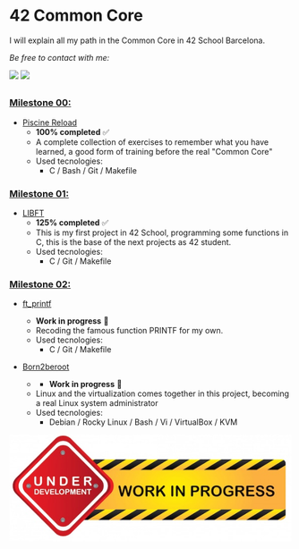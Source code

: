 # 42 Common Core

I will explain all my path in the Common Core in 42 School Barcelona.

*Be free to contact with me:*
<div align="left">
  <a href = "mailto:gbarulls@gmail.com"><img src="https://img.shields.io/badge/Gmail-D14836?style=for-the-badge&logo=gmail&logoColor=white"></a>
  <a href="https://www.linkedin.com/in/guillem-barulls-casades%C3%BAs-9906001a/" target="_blank"><img src="https://img.shields.io/badge/-LinkedIn-%230077B5?style=for-the-badge&logo=linkedin&logoColor=white" target="_blank"></a> 
</div>

##

### [**Milestone 00:**](https://github.com/zikocult/Cursus42/tree/main/00_piscine_reload)

- [Piscine Reload](https://github.com/zikocult/Cursus42/tree/main/00_piscine_reload/reload) 
	- **100% completed** ✅
	- A complete collection of exercises to remember what you have learned, a good form of training before the real "Common Core"
	- Used tecnologies:
		- C / Bash / Git / Makefile

### [**Milestone 01:**](https://github.com/zikocult/Cursus42/tree/main/01_ring)

- [LIBFT](https://github.com/zikocult/Cursus42/tree/main/01_ring/libft)  
	- **125% completed** ✅
	- This is my first project in 42 School, programming some functions in C, this is the base of the next projects as 42 student.
	- Used tecnologies:
	  	- C / Git / Makefile

### [**Milestone 02:**](https://github.com/zikocult/Cursus42/tree/main/02_ring)

- [ft_printf](https://github.com/zikocult/Cursus42/tree/main/02_ring/printf)
	- **Work in progress** 🚨
	- Recoding the famous function PRINTF for my own.
	- Used tecnologies:
	  	- C / Git / Makefile

- [Born2beroot](https://github.com/zikocult/Cursus42/tree/main/02_ring/born2beroot)
	- - **Work in progress** 🚨
	- Linux and the virtualization comes together in this project, becoming a real Linux system administrator
	- Used tecnologies:
		- Debian / Rocky Linux / Bash / Vi / VirtualBox / KVM 
 <p align="left">
  <img src="https://github.com/zikocult/Cursus42/blob/main/utils/Used_photos/Work_in_progress.png?raw=true" />
</p>
